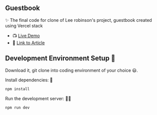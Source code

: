 ## Guestbook

✨ The final code for clone of Lee robinson's project, guestbook created using Vercel stack

- 📺 [Live Demo](https://guestbook-giridhar7632.vercel.app/)
- 📝 [Link to Article](https://bejamas.io/blog/how-to-create-a-guestbook/)

## Development Environment Setup 🚀

Download it, git clone into coding environment of your choice 😃.

Install dependencies: 🔽

```bash
npm install
```

Run the development server: 👨‍💻

```bash
npm run dev
```
